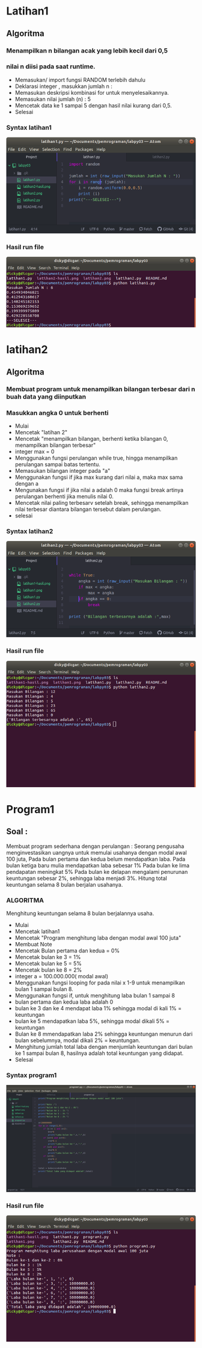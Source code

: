 # Latihan1
## Algoritma
### Menampilkan n bilangan acak yang lebih kecil dari 0,5
### nilai n diisi pada saat runtime.

- Memasukan/ import fungsi RANDOM terlebih dahulu
- Deklarasi integer , masukkan jumlah n :
- Memasukan deskripsi kombinasi for untuk menyelesaikannya.
- Memasukan nilai jumlah (n) : 5
- Mencetak data ke 1 sampai 5 dengan hasil nilai kurang dari 0,5.
- Selesai
### Syntax latihan1
![github](https://github.com/dicgar95/labpy03/blob/master/latihan1.png)
### Hasil run file
![github](https://github.com/dicgar95/labpy03/blob/master/latihan1-hasil.png)
# latihan2
## Algoritma
### Membuat program untuk menampilkan bilangan terbesar dari n buah data yang diinputkan
### Masukkan angka 0 untuk berhenti

- Mulai
- Mencetak "latihan 2"
- Mencetak "menampilkan bilangan, berhenti ketika bilangan 0, menampilkan bilangan terbesar"
- integer max = 0
- Menggunakan fungsi perulangan while true, hingga menampilkan perulangan sampai batas tertentu.
- Memasukan bilangan integer pada "a"
- Menggunakan fungsi if jika max kurang dari nilai a, maka max sama dengan a
- Mengunakan fungsi if jika nilai a adalah 0 maka fungsi break artinya perulangan berhenti jika menulis nilai 0.
- Mencetak nilai paling terbesarv setelah break, sehingga menampilkan nilai terbesar diantara bilangan tersebut dalam perulangan.
- selesai
### Syntax latihan2
![github](https://github.com/dicgar95/labpy03/blob/master/latihan2.png)
### Hasil run file
![github](https://github.com/dicgar95/labpy03/blob/master/latihan2-hasil.png)
# Program1
## Soal :

Membuat program sederhana dengan perulangan :
Seorang pengusaha menginvestasikan uangnya untuk memulai usahanya dengan modal awal 100 juta, Pada bulan pertama dan kedua belum mendapatkan laba.
Pada bulan ketiga baru mulia mendapatkan laba sebesar 1% Pada bulan ke lima pendapatan meningkat 5% Pada bulan ke delapan mengalami penurunan keuntungan sebesar 2%, sehingga laba menjadi 3%. Hitung total keuntungan selama 8 bulan berjalan usahanya.

### ALGORITMA
Menghitung keuntungan selama 8 bulan berjalannya usaha.

- Mulai
- Mencetak latihan1
- Mencetak "Program menghitung laba dengan modal awal 100 juta"
- Membuat Note
- Mencetak Bulan pertama dan kedua = 0%
- Mencetak bulan ke 3 = 1%
- Mencetak bulan ke 5 = 5%
- Mencetak bulan ke 8 = 2%
- integer a = 100.000.000( modal awal)
- Menggunakan fungsi looping for pada nilai x 1-9 untuk menampilkan bulan 1 sampai bulan 8.
- Menggunakan fungsi if, untuk menghitung laba bulan 1 sampai 8
- bulan pertama dan kedua laba adalah 0
- bulan ke 3 dan ke 4 mendapat laba 1% sehingga modal di kali 1% = keuntungan
- bulan ke 5 mendapatkan laba 5%, sehingga modal dikali 5% = keuntungan
- Bulan ke 8 mmendapatkan laba 2% sehingga keuntungan menurun dari bulan sebelumnya, modal dikali 2% = keuntungan.
- Menghitung jumlah total laba dengan menjumlah keuntungan dari bulan ke 1 sampai bulan 8, hasilnya adalah total keuntungan yang didapat.
- Selesai
### Syntax program1
![github](https://github.com/dicgar95/labpy03/blob/master/program1.png)
### Hasil run file
![github](https://github.com/dicgar95/labpy03/blob/master/program1-hasil.png)

